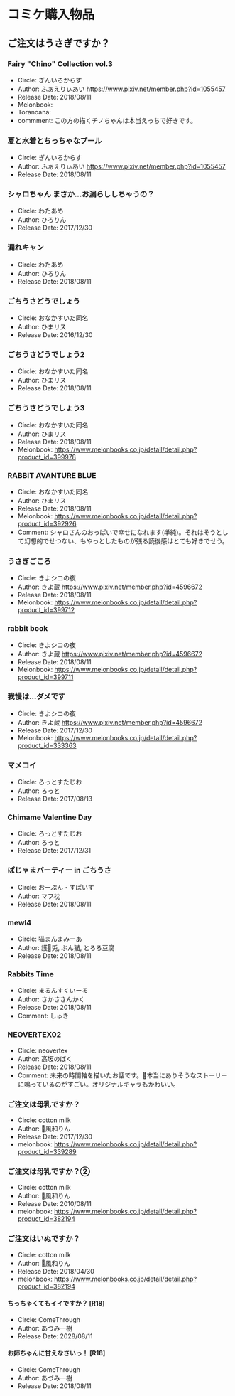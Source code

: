 # コミケ購入物品


## ご注文はうさぎですか？
### Fairy "Chino" Collection vol.3
- Circle: ぎんいろからす
- Author: ふぁえりぃあい https://www.pixiv.net/member.php?id=1055457
- Release Date: 2018/08/11
- Melonbook: 
- Toranoana: 
- commment: この方の描くチノちゃんは本当えっちで好きです。

### 夏と水着とちっちゃなプール
- Circle: ぎんいろからす
- Author: ふぁえりぃあい https://www.pixiv.net/member.php?id=1055457
- Release Date: 2018/08/11

### シャロちゃん まさか…お漏らししちゃうの？
- Circle: わたあめ
- Author: ひろりん
- Release Date: 2017/12/30

### 漏れキャン
- Circle: わたあめ
- Author: ひろりん
- Release Date: 2018/08/11

### ごちうさどうでしょう
- Circle: おなかすいた同名
- Author: ひまリス
- Release Date: 2016/12/30

### ごちうさどうでしょう2
- Circle: おなかすいた同名
- Author: ひまリス
- Release Date: 2018/08/11

### ごちうさどうでしょう3
- Circle: おなかすいた同名
- Author: ひまリス
- Release Date: 2018/08/11
- Melonbook: https://www.melonbooks.co.jp/detail/detail.php?product_id=399978

### RABBIT AVANTURE BLUE
- Circle: おなかすいた同名
- Author: ひまリス
- Release Date: 2018/08/11
- Melonbook: https://www.melonbooks.co.jp/detail/detail.php?product_id=392926
- Comment: シャロさんのおっぱいで幸せになれます(単純)。それはそうとして幻想的でせつない、もやっとしたものが残る読後感はとても好きでせう。

### うさぎごころ
- Circle: きよシコの夜
- Author: きよ蔵 https://www.pixiv.net/member.php?id=4596672
- Release Date: 2018/08/11
- Melonbook: https://www.melonbooks.co.jp/detail/detail.php?product_id=399712

### rabbit book
- Circle: きよシコの夜
- Author: きよ蔵 https://www.pixiv.net/member.php?id=4596672
- Release Date: 2018/08/11
- Melonbook: https://www.melonbooks.co.jp/detail/detail.php?product_id=399711

### 我慢は…ダメです
- Circle: きよシコの夜
- Author: きよ蔵 https://www.pixiv.net/member.php?id=4596672
- Release Date: 2017/12/30
- Melonbook: https://www.melonbooks.co.jp/detail/detail.php?product_id=333363

### マメコイ
- Circle: ろっとすたじお
- Author: ろっと
- Release Date: 2017/08/13

### Chimame Valentine Day
- Circle: ろっとすたじお
- Author: ろっと
- Release Date: 2017/12/31

### ぱじゃまパーティー in ごちうさ
- Circle: おーぷん・すぱいす
- Author: マフ枕
- Release Date: 2018/08/11

### mewl4
- Circle: 猫まんまみーあ
- Author: 護兎, ぶん猫, とろろ豆腐
- Release Date: 2018/08/11

### Rabbits Time
- Circle: まるんすくいーる
- Author: さかささんかく
- Release Date: 2018/08/11
- Comment: しゅき

### NEOVERTEX02
- Circle: neovertex
- Author: 高坂のばく
- Release Date: 2018/08/11
- Comment: 未来の時間軸を描いたお話です。本当にありそうなストーリーに鳴っているのがすごい。オリジナルキャラもかわいい。


### ご注文は母乳ですか？
- Circle: cotton milk
- Author: 風和りん
- Release Date: 2017/12/30
- melonbook: https://www.melonbooks.co.jp/detail/detail.php?product_id=339289

### ご注文は母乳ですか？②
- Circle: cotton milk
- Author: 風和りん
- Release Date: 2010/08/11
- melonbook: https://www.melonbooks.co.jp/detail/detail.php?product_id=382194

### ご注文はいぬですか？
- Circle: cotton milk
- Author: 風和りん
- Release Date: 2018/04/30
- melonbook: https://www.melonbooks.co.jp/detail/detail.php?product_id=382194

#### ちっちゃくてもイイですか？ [R18]
- Circle: ComeThrough
- Author: あづみ一樹
- Release Date: 2028/08/11

#### お姉ちゃんに甘えなさいっ！ [R18]
- Circle: ComeThrough
- Author: あづみ一樹
- Release Date: 2018/08/11

###

